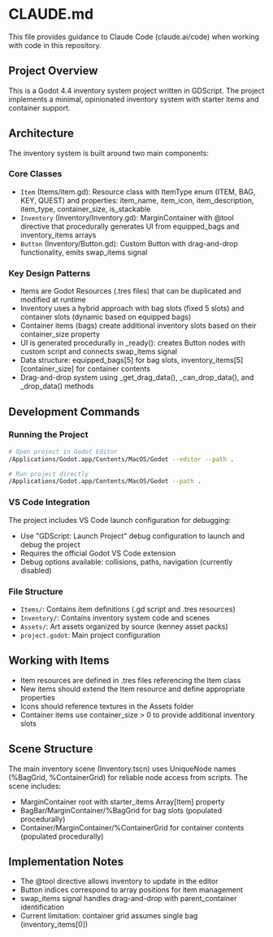 # CLAUDE.md

This file provides guidance to Claude Code (claude.ai/code) when working with code in this repository.

## Project Overview

This is a Godot 4.4 inventory system project written in GDScript. The project implements a minimal, opinionated inventory system with starter items and container support.

## Architecture

The inventory system is built around two main components:

### Core Classes
- `Item` (Items/item.gd): Resource class with ItemType enum (ITEM, BAG, KEY, QUEST) and properties: item_name, item_icon, item_description, item_type, container_size, is_stackable
- `Inventory` (Inventory/Inventory.gd): MarginContainer with @tool directive that procedurally generates UI from equipped_bags and inventory_items arrays
- `Button` (Inventory/Button.gd): Custom Button with drag-and-drop functionality, emits swap_items signal

### Key Design Patterns
- Items are Godot Resources (.tres files) that can be duplicated and modified at runtime
- Inventory uses a hybrid approach with bag slots (fixed 5 slots) and container slots (dynamic based on equipped bags)
- Container items (bags) create additional inventory slots based on their container_size property
- UI is generated procedurally in _ready(): creates Button nodes with custom script and connects swap_items signal
- Data structure: equipped_bags[5] for bag slots, inventory_items[5][container_size] for container contents
- Drag-and-drop system using _get_drag_data(), _can_drop_data(), and _drop_data() methods

## Development Commands

### Running the Project
```bash
# Open project in Godot Editor
/Applications/Godot.app/Contents/MacOS/Godot --editor --path .

# Run project directly
/Applications/Godot.app/Contents/MacOS/Godot --path .
```

### VS Code Integration
The project includes VS Code launch configuration for debugging:
- Use "GDScript: Launch Project" debug configuration to launch and debug the project
- Requires the official Godot VS Code extension
- Debug options available: collisions, paths, navigation (currently disabled)

### File Structure
- `Items/`: Contains item definitions (.gd script and .tres resources)
- `Inventory/`: Contains inventory system code and scenes
- `Assets/`: Art assets organized by source (kenney asset packs)
- `project.godot`: Main project configuration

## Working with Items
- Item resources are defined in .tres files referencing the Item class
- New items should extend the Item resource and define appropriate properties
- Icons should reference textures in the Assets folder
- Container items use container_size > 0 to provide additional inventory slots

## Scene Structure
The main inventory scene (Inventory.tscn) uses UniqueNode names (%BagGrid, %ContainerGrid) for reliable node access from scripts. The scene includes:
- MarginContainer root with starter_items Array[Item] property
- BagBar/MarginContainer/%BagGrid for bag slots (populated procedurally)
- Container/MarginContainer/%ContainerGrid for container contents (populated procedurally)

## Implementation Notes
- The @tool directive allows inventory to update in the editor
- Button indices correspond to array positions for item management
- swap_items signal handles drag-and-drop with parent_container identification
- Current limitation: container grid assumes single bag (inventory_items[0])